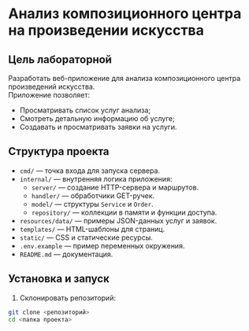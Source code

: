 # Анализ композиционного центра на произведении искусства

## Цель лабораторной

Разработать веб-приложение для анализа композиционного центра произведений искусства.  
Приложение позволяет:
- Просматривать список услуг анализа;
- Смотреть детальную информацию об услуге;
- Создавать и просматривать заявки на услуги.

## Структура проекта

- `cmd/` — точка входа для запуска сервера.
- `internal/` — внутренняя логика приложения:
  - `server/` — создание HTTP-сервера и маршрутов.
  - `handler/` — обработчики GET-ручек.
  - `model/` — структуры `Service` и `Order`.
  - `repository/` — коллекции в памяти и функции доступа.
- `resources/data/` — примеры JSON-данных услуг и заявок.
- `templates/` — HTML-шаблоны для страниц.
- `static/` — CSS и статические ресурсы.
- `.env.example` — пример переменных окружения.
- `README.md` — документация.

## Установка и запуск

1. Склонировать репозиторий:
```bash
git clone <репозиторий>
cd <папка проекта>
```